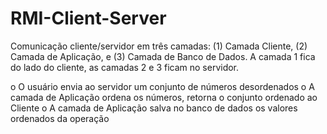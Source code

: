 # RMI-Client-Server

Comunicação cliente/servidor em três camadas: (1) Camada Cliente, (2) Camada de Aplicação, e (3) Camada de Banco de Dados. A camada 1 fica do lado do cliente, as camadas 2 e 3 ficam no servidor.

o	O usuário envia ao servidor um conjunto de números desordenados
o	A camada de Aplicação ordena os números, retorna o conjunto ordenado ao Cliente
o	A camada de Aplicação salva no banco de dados os valores ordenados da operação
